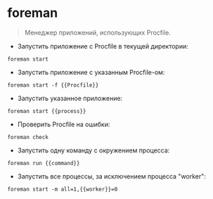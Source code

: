 # foreman

> Менеджер приложений, использующих Procfile.

- Запустить приложение с Procfile в текущей директории:

`foreman start`

- Запустить приложение с указанным Procfile-ом:

`foreman start -f {{Procfile}}`

- Запустить указанное приложение:

`foreman start {{process}}`

- Проверить Procfile на ошибки:

`foreman check`

- Запустить одну команду с окружением процесса:

`foreman run {{command}}`

- Запустить все процессы, за исключением процесса "worker":

`foreman start -m all=1,{{worker}}=0`
